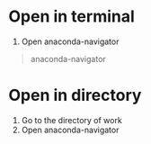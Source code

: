 # Open in terminal
1. Open anaconda-navigator
> anaconda-navigator

# Open in directory
1. Go to the directory of work
2. Open anaconda-navigator